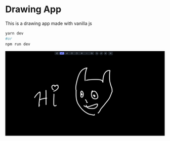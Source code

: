 # Drawing App

This is a drawing app made with vanilla js

```bash
yarn dev 
#or
npm run dev
```

![Preview Image](assets/preview_new.png)

